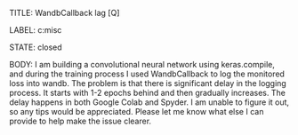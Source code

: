 TITLE:
WandbCallback lag [Q]

LABEL:
c:misc

STATE:
closed

BODY:
I am building a convolutional neural network using keras.compile, and during the training process I used WandbCallback to log the monitored loss into wandb. The problem is that there is significant delay in the logging process. It starts with 1-2 epochs behind and then gradually increases. The delay happens in both Google Colab and Spyder. I am unable to figure it out, so any tips would be appreciated. Please let me know what else I can provide to help make the issue clearer.

